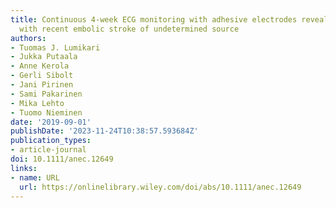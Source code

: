 ```yaml
---
title: Continuous 4‐week ECG monitoring with adhesive electrodes reveals AF in patients
  with recent embolic stroke of undetermined source
authors:
- Tuomas J. Lumikari
- Jukka Putaala
- Anne Kerola
- Gerli Sibolt
- Jani Pirinen
- Sami Pakarinen
- Mika Lehto
- Tuomo Nieminen
date: '2019-09-01'
publishDate: '2023-11-24T10:38:57.593684Z'
publication_types:
- article-journal
doi: 10.1111/anec.12649
links:
- name: URL
  url: https://onlinelibrary.wiley.com/doi/abs/10.1111/anec.12649
---
```

